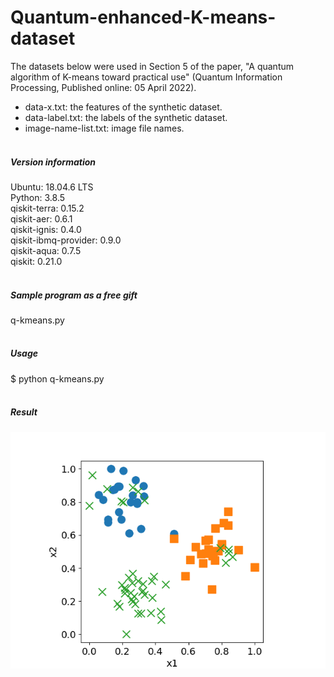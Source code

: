 # Quantum-enhanced-K-means-dataset
The datasets below were used in Section 5 of the paper, "A quantum algorithm of K-means toward practical use" (Quantum Information Processing, Published online: 05 April 2022).<br>
- data-x.txt: the features of the synthetic dataset.<br>
- data-label.txt: the labels of the synthetic dataset.<br>
- image-name-list.txt: image file names.<br><br>

##### Version information
Ubuntu: 18.04.6 LTS<br>
Python: 3.8.5<br>
qiskit-terra: 0.15.2<br>
qiskit-aer: 0.6.1<br>
qiskit-ignis: 0.4.0<br>
qiskit-ibmq-provider: 0.9.0<br>
qiskit-aqua: 0.7.5<br>
qiskit: 0.21.0<br><br>

##### Sample program as a free gift
q-kmeans.py<br><br>

##### Usage
$ python q-kmeans.py<br><br>

##### Result
![Sample](sample.png)
